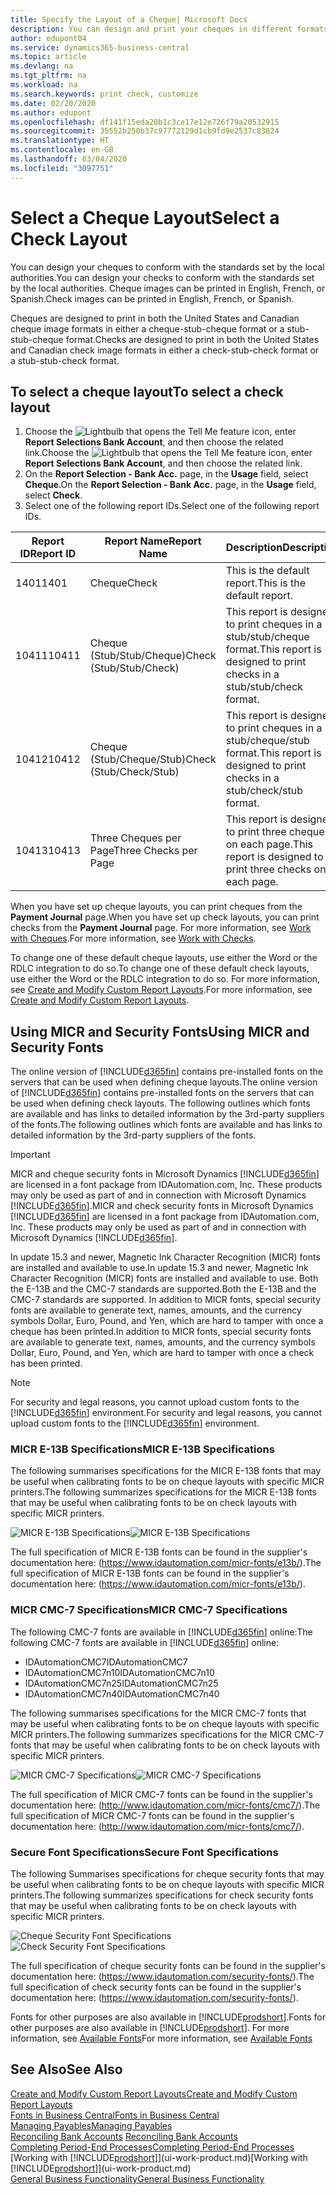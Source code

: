 ```yaml
---
title: Specify the Layout of a Cheque| Microsoft Docs
description: You can design and print your cheques in different formats to conform with standards.
author: edupont04
ms.service: dynamics365-business-central
ms.topic: article
ms.devlang: na
ms.tgt_pltfrm: na
ms.workload: na
ms.search.keywords: print check, customize
ms.date: 02/20/2020
ms.author: edupont
ms.openlocfilehash: df141f15eda20b1c3ce17e12e726f79a20532915
ms.sourcegitcommit: 35552b250b37c97772129d1cb9fd9e2537c83824
ms.translationtype: HT
ms.contentlocale: en-GB
ms.lasthandoff: 03/04/2020
ms.locfileid: "3097751"
---
```

# <a name="select-a-check-layout"></a><span data-ttu-id="b9d59-103">Select a Cheque Layout</span><span class="sxs-lookup"><span data-stu-id="b9d59-103">Select a Check Layout</span></span>
<span data-ttu-id="b9d59-104">You can design your cheques to conform with the standards set by the local authorities.</span><span class="sxs-lookup"><span data-stu-id="b9d59-104">You can design your checks to conform with the standards set by the local authorities.</span></span> <span data-ttu-id="b9d59-105">Cheque images can be printed in English, French, or Spanish.</span><span class="sxs-lookup"><span data-stu-id="b9d59-105">Check images can be printed in English, French, or Spanish.</span></span>

<span data-ttu-id="b9d59-106">Cheques are designed to print in both the United States and Canadian cheque image formats in either a cheque-stub-cheque format or a stub-stub-cheque format.</span><span class="sxs-lookup"><span data-stu-id="b9d59-106">Checks are designed to print in both the United States and Canadian check image formats in either a check-stub-check format or a stub-stub-check format.</span></span>

## <a name="to-select-a-check-layout"></a><span data-ttu-id="b9d59-107">To select a cheque layout</span><span class="sxs-lookup"><span data-stu-id="b9d59-107">To select a check layout</span></span>
1. <span data-ttu-id="b9d59-108">Choose the ![Lightbulb that opens the Tell Me feature](media/ui-search/search_small.png "Tell me what you want to do") icon, enter **Report Selections Bank Account**, and then choose the related link.</span><span class="sxs-lookup"><span data-stu-id="b9d59-108">Choose the ![Lightbulb that opens the Tell Me feature](media/ui-search/search_small.png "Tell me what you want to do") icon, enter **Report Selections Bank Account**, and then choose the related link.</span></span>
2. <span data-ttu-id="b9d59-109">On the **Report Selection - Bank Acc.** page, in the **Usage** field, select **Cheque**.</span><span class="sxs-lookup"><span data-stu-id="b9d59-109">On the **Report Selection - Bank Acc.** page, in the **Usage** field, select **Check**.</span></span>
3. <span data-ttu-id="b9d59-110">Select one of the following report IDs.</span><span class="sxs-lookup"><span data-stu-id="b9d59-110">Select one of the following report IDs.</span></span>

| <span data-ttu-id="b9d59-111">Report ID</span><span class="sxs-lookup"><span data-stu-id="b9d59-111">Report ID</span></span> | <span data-ttu-id="b9d59-112">Report Name</span><span class="sxs-lookup"><span data-stu-id="b9d59-112">Report Name</span></span> | <span data-ttu-id="b9d59-113">Description</span><span class="sxs-lookup"><span data-stu-id="b9d59-113">Description</span></span> |
| --- | --- | --- |
| <span data-ttu-id="b9d59-114">1401</span><span class="sxs-lookup"><span data-stu-id="b9d59-114">1401</span></span> |<span data-ttu-id="b9d59-115">Cheque</span><span class="sxs-lookup"><span data-stu-id="b9d59-115">Check</span></span> |<span data-ttu-id="b9d59-116">This is the default report.</span><span class="sxs-lookup"><span data-stu-id="b9d59-116">This is the default report.</span></span> |
| <span data-ttu-id="b9d59-117">10411</span><span class="sxs-lookup"><span data-stu-id="b9d59-117">10411</span></span> |<span data-ttu-id="b9d59-118">Cheque (Stub/Stub/Cheque)</span><span class="sxs-lookup"><span data-stu-id="b9d59-118">Check (Stub/Stub/Check)</span></span> |<span data-ttu-id="b9d59-119">This report is designed to print cheques in a stub/stub/cheque format.</span><span class="sxs-lookup"><span data-stu-id="b9d59-119">This report is designed to print checks in a stub/stub/check format.</span></span> |
| <span data-ttu-id="b9d59-120">10412</span><span class="sxs-lookup"><span data-stu-id="b9d59-120">10412</span></span> |<span data-ttu-id="b9d59-121">Cheque (Stub/Cheque/Stub)</span><span class="sxs-lookup"><span data-stu-id="b9d59-121">Check (Stub/Check/Stub)</span></span> |<span data-ttu-id="b9d59-122">This report is designed to print cheques in a stub/cheque/stub format.</span><span class="sxs-lookup"><span data-stu-id="b9d59-122">This report is designed to print checks in a stub/check/stub format.</span></span> |
| <span data-ttu-id="b9d59-123">10413</span><span class="sxs-lookup"><span data-stu-id="b9d59-123">10413</span></span> |<span data-ttu-id="b9d59-124">Three Cheques per Page</span><span class="sxs-lookup"><span data-stu-id="b9d59-124">Three Checks per Page</span></span> |<span data-ttu-id="b9d59-125">This report is designed to print three cheques on each page.</span><span class="sxs-lookup"><span data-stu-id="b9d59-125">This report is designed to print three checks on each page.</span></span> |

<span data-ttu-id="b9d59-126">When you have set up cheque layouts, you can print cheques from the **Payment Journal** page.</span><span class="sxs-lookup"><span data-stu-id="b9d59-126">When you have set up check layouts, you can print checks from the **Payment Journal** page.</span></span> <span data-ttu-id="b9d59-127">For more information, see [Work with Cheques](payables-how-work-checks.md).</span><span class="sxs-lookup"><span data-stu-id="b9d59-127">For more information, see [Work with Checks](payables-how-work-checks.md).</span></span>

<span data-ttu-id="b9d59-128">To change one of these default cheque layouts, use either the Word or the RDLC integration to do so.</span><span class="sxs-lookup"><span data-stu-id="b9d59-128">To change one of these default check layouts, use either the Word or the RDLC integration to do so.</span></span> <span data-ttu-id="b9d59-129">For more information, see [Create and Modify Custom Report Layouts](ui-how-create-custom-report-layout.md).</span><span class="sxs-lookup"><span data-stu-id="b9d59-129">For more information, see [Create and Modify Custom Report Layouts](ui-how-create-custom-report-layout.md).</span></span>

## <a name="using-micr-and-security-fonts"></a><span data-ttu-id="b9d59-130">Using MICR and Security Fonts</span><span class="sxs-lookup"><span data-stu-id="b9d59-130">Using MICR and Security Fonts</span></span>
<span data-ttu-id="b9d59-131">The online version of [!INCLUDE[d365fin](includes/d365fin_md.md)] contains pre-installed fonts on the servers that can be used when defining cheque layouts.</span><span class="sxs-lookup"><span data-stu-id="b9d59-131">The online version of [!INCLUDE[d365fin](includes/d365fin_md.md)] contains pre-installed fonts on the servers that can be used when defining check layouts.</span></span> <span data-ttu-id="b9d59-132">The following outlines which fonts are available and has links to detailed information by the 3rd-party suppliers of the fonts.</span><span class="sxs-lookup"><span data-stu-id="b9d59-132">The following outlines which fonts are available and has links to detailed information by the 3rd-party suppliers of the fonts.</span></span>

> [!Important]
> <span data-ttu-id="b9d59-133">MICR and cheque security fonts in Microsoft Dynamics [!INCLUDE[d365fin](includes/d365fin_md.md)] are licensed in a font package from IDAutomation.com, Inc. These products may only be used as part of and in connection with Microsoft Dynamics [!INCLUDE[d365fin](includes/d365fin_md.md)].</span><span class="sxs-lookup"><span data-stu-id="b9d59-133">MICR and check security fonts in Microsoft Dynamics [!INCLUDE[d365fin](includes/d365fin_md.md)] are licensed in a font package from IDAutomation.com, Inc. These products may only be used as part of and in connection with Microsoft Dynamics [!INCLUDE[d365fin](includes/d365fin_md.md)].</span></span>

<span data-ttu-id="b9d59-134">In update 15.3 and newer, Magnetic Ink Character Recognition (MICR) fonts are installed and available to use.</span><span class="sxs-lookup"><span data-stu-id="b9d59-134">In update 15.3 and newer, Magnetic Ink Character Recognition (MICR) fonts are installed and available to use.</span></span> <span data-ttu-id="b9d59-135">Both the E-13B and the CMC-7 standards are supported.</span><span class="sxs-lookup"><span data-stu-id="b9d59-135">Both the E-13B and the CMC-7 standards are supported.</span></span> <span data-ttu-id="b9d59-136">In addition to MICR fonts, special security fonts are available to generate text, names, amounts, and the currency symbols Dollar, Euro, Pound, and Yen, which are hard to tamper with once a cheque has been printed.</span><span class="sxs-lookup"><span data-stu-id="b9d59-136">In addition to MICR fonts, special security fonts are available to generate text, names, amounts, and the currency symbols Dollar, Euro, Pound, and Yen, which are hard to tamper with once a check has been printed.</span></span>

> [!NOTE]
> <span data-ttu-id="b9d59-137">For security and legal reasons, you cannot upload custom fonts to the [!INCLUDE[d365fin](includes/d365fin_md.md)] environment.</span><span class="sxs-lookup"><span data-stu-id="b9d59-137">For security and legal reasons, you cannot upload custom fonts to the [!INCLUDE[d365fin](includes/d365fin_md.md)] environment.</span></span>

### <a name="micr-e-13b-specifications"></a><span data-ttu-id="b9d59-138">MICR E-13B Specifications</span><span class="sxs-lookup"><span data-stu-id="b9d59-138">MICR E-13B Specifications</span></span>
<span data-ttu-id="b9d59-139">The following summarises specifications for the MICR E-13B fonts that may be useful when calibrating fonts to be on cheque layouts with specific MICR printers.</span><span class="sxs-lookup"><span data-stu-id="b9d59-139">The following summarizes specifications for the MICR E-13B fonts that may be useful when calibrating fonts to be on check layouts with specific MICR printers.</span></span>

<span data-ttu-id="b9d59-140">![MICR E-13B Specifications](media/font_MICR_E-13B_Specifications.png "MICR E-13B Specifications")</span><span class="sxs-lookup"><span data-stu-id="b9d59-140">![MICR E-13B Specifications](media/font_MICR_E-13B_Specifications.png "MICR E-13B Specifications")</span></span>

<span data-ttu-id="b9d59-141">The full specification of MICR E-13B fonts can be found in the supplier's documentation here: (https://www.idautomation.com/micr-fonts/e13b/).</span><span class="sxs-lookup"><span data-stu-id="b9d59-141">The full specification of MICR E-13B fonts can be found in the supplier's documentation here: (https://www.idautomation.com/micr-fonts/e13b/).</span></span>

### <a name="micr-cmc-7-specifications"></a><span data-ttu-id="b9d59-142">MICR CMC-7 Specifications</span><span class="sxs-lookup"><span data-stu-id="b9d59-142">MICR CMC-7 Specifications</span></span>
<span data-ttu-id="b9d59-143">The following CMC-7 fonts are available in [!INCLUDE[d365fin](includes/d365fin_md.md)] online:</span><span class="sxs-lookup"><span data-stu-id="b9d59-143">The following CMC-7 fonts are available in [!INCLUDE[d365fin](includes/d365fin_md.md)] online:</span></span>

- <span data-ttu-id="b9d59-144">IDAutomationCMC7</span><span class="sxs-lookup"><span data-stu-id="b9d59-144">IDAutomationCMC7</span></span>
- <span data-ttu-id="b9d59-145">IDAutomationCMC7n10</span><span class="sxs-lookup"><span data-stu-id="b9d59-145">IDAutomationCMC7n10</span></span>
- <span data-ttu-id="b9d59-146">IDAutomationCMC7n25</span><span class="sxs-lookup"><span data-stu-id="b9d59-146">IDAutomationCMC7n25</span></span>
-   <span data-ttu-id="b9d59-147">IDAutomationCMC7n40</span><span class="sxs-lookup"><span data-stu-id="b9d59-147">IDAutomationCMC7n40</span></span>

<span data-ttu-id="b9d59-148">The following summarises specifications for the MICR CMC-7 fonts that may be useful when calibrating fonts to be on cheque layouts with specific MICR printers.</span><span class="sxs-lookup"><span data-stu-id="b9d59-148">The following summarizes specifications for the MICR CMC-7 fonts that may be useful when calibrating fonts to be on check layouts with specific MICR printers.</span></span>

<span data-ttu-id="b9d59-149">![MICR CMC-7 Specifications](media/font_MICR_CMC-7_Specifications.png "MICR CMC-7 Specifications")</span><span class="sxs-lookup"><span data-stu-id="b9d59-149">![MICR CMC-7 Specifications](media/font_MICR_CMC-7_Specifications.png "MICR CMC-7 Specifications")</span></span>

<span data-ttu-id="b9d59-150">The full specification of MICR CMC-7 fonts can be found in the supplier's documentation here: (http://www.idautomation.com/micr-fonts/cmc7/).</span><span class="sxs-lookup"><span data-stu-id="b9d59-150">The full specification of MICR CMC-7 fonts can be found in the supplier's documentation here: (http://www.idautomation.com/micr-fonts/cmc7/).</span></span>

### <a name="secure-font-specifications"></a><span data-ttu-id="b9d59-151">Secure Font Specifications</span><span class="sxs-lookup"><span data-stu-id="b9d59-151">Secure Font Specifications</span></span>
<span data-ttu-id="b9d59-152">The following Summarises specifications for cheque security fonts that may be useful when calibrating fonts to be on cheque layouts with specific MICR printers.</span><span class="sxs-lookup"><span data-stu-id="b9d59-152">The following summarizes specifications for check security fonts that may be useful when calibrating fonts to be on check layouts with specific MICR printers.</span></span>

<span data-ttu-id="b9d59-153">![Cheque Security Font Specifications](media/font_check-security-font_Specifications.png "Cheque Security Font Specifications")</span><span class="sxs-lookup"><span data-stu-id="b9d59-153">![Check Security Font Specifications](media/font_check-security-font_Specifications.png "Check Security Font Specifications")</span></span>

<span data-ttu-id="b9d59-154">The full specification of cheque security fonts can be found in the supplier's documentation here: (https://www.idautomation.com/security-fonts/).</span><span class="sxs-lookup"><span data-stu-id="b9d59-154">The full specification of check security fonts can be found in the supplier's documentation here: (https://www.idautomation.com/security-fonts/).</span></span>

<span data-ttu-id="b9d59-155">Fonts for other purposes are also available in [!INCLUDE[prodshort](includes/prodshort.md)].</span><span class="sxs-lookup"><span data-stu-id="b9d59-155">Fonts for other purposes are also available in [!INCLUDE[prodshort](includes/prodshort.md)].</span></span> <span data-ttu-id="b9d59-156">For more information, see [Available Fonts](ui-fonts.md)</span><span class="sxs-lookup"><span data-stu-id="b9d59-156">For more information, see [Available Fonts](ui-fonts.md)</span></span>

## <a name="see-also"></a><span data-ttu-id="b9d59-157">See Also</span><span class="sxs-lookup"><span data-stu-id="b9d59-157">See Also</span></span>
[<span data-ttu-id="b9d59-158">Create and Modify Custom Report Layouts</span><span class="sxs-lookup"><span data-stu-id="b9d59-158">Create and Modify Custom Report Layouts</span></span>](ui-how-create-custom-report-layout.md)  
[<span data-ttu-id="b9d59-159">Fonts in Business Central</span><span class="sxs-lookup"><span data-stu-id="b9d59-159">Fonts in Business Central</span></span>](ui-fonts.md)  
[<span data-ttu-id="b9d59-160">Managing Payables</span><span class="sxs-lookup"><span data-stu-id="b9d59-160">Managing Payables</span></span>](payables-manage-payables.md)  
<span data-ttu-id="b9d59-161">[Reconciling Bank Accounts](bank-manage-bank-accounts.md) </span><span class="sxs-lookup"><span data-stu-id="b9d59-161">[Reconciling Bank Accounts](bank-manage-bank-accounts.md) </span></span>  
[<span data-ttu-id="b9d59-162">Completing Period-End Processes</span><span class="sxs-lookup"><span data-stu-id="b9d59-162">Completing Period-End Processes</span></span>](year-how-complete-period-end-processes.md)  
<span data-ttu-id="b9d59-163">[Working with [!INCLUDE[prodshort](includes/prodshort.md)]](ui-work-product.md)</span><span class="sxs-lookup"><span data-stu-id="b9d59-163">[Working with [!INCLUDE[prodshort](includes/prodshort.md)]](ui-work-product.md)</span></span>  
[<span data-ttu-id="b9d59-164">General Business Functionality</span><span class="sxs-lookup"><span data-stu-id="b9d59-164">General Business Functionality</span></span>](ui-across-business-areas.md)
